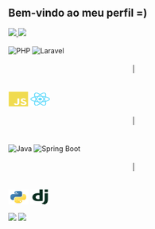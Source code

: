 ## Bem-vindo ao meu perfil =)

<div>
  <a href="https://github.com/mouragst">
    <img height="180em" src="https://github-readme-stats.vercel.app/api?username=mouragst&show_icons=true&theme=tokyonight&include_all_commits=true&count_private=true"/>
    <img height="180em" src="https://github-readme-stats.vercel.app/api/top-langs/?username=mouragst&layout=compact&langs_count=16&theme=tokyonight"/>
  </a>
</div>

<div style="display: inline_block"><br>
  <img align="center" alt="PHP" height="50" width="40" src="https://cdn.jsdelivr.net/gh/devicons/devicon@latest/icons/php/php-original.svg" />
  <img align="center" alt="Laravel" height="50" width="40" src="https://cdn.jsdelivr.net/gh/devicons/devicon@latest/icons/laravel/laravel-plain.svg" />
</div>

<div style="text-align: center; margin: 20px 0;">|</div>

<div style="display: inline_block"><br>
  <img align="center" alt="JS" height="30" width="40" src="https://raw.githubusercontent.com/devicons/devicon/master/icons/javascript/javascript-plain.svg">
  <img align="center" alt="React" height="30" width="40" src="https://raw.githubusercontent.com/devicons/devicon/master/icons/react/react-original.svg">
</div>

<div style="text-align: center; margin: 20px 0;">|</div>

<div style="display: inline_block"><br>
  <img align="center" alt="Java" height="50" width="40" src="https://cdn.jsdelivr.net/gh/devicons/devicon@latest/icons/java/java-original.svg" />
  <img align="center" alt="Spring Boot" height="50" width="40" src="https://cdn.jsdelivr.net/gh/devicons/devicon@latest/icons/spring/spring-original.svg" />
</div>

<div style="text-align: center; margin: 20px 0;">|</div>

<div style="display: inline_block"><br>
  <img align="center" alt="Python" height="30" width="40" src="https://raw.githubusercontent.com/devicons/devicon/master/icons/python/python-original.svg">
  <img align="center" alt="Django" height="30" width="40" src="https://raw.githubusercontent.com/devicons/devicon/master/icons/django/django-plain.svg">
</div>
<br>

<div> 
  <a href="https://www.linkedin.com/in/gustavodemoura" target="_blank"><img src="https://img.shields.io/badge/-LinkedIn-%230077B5?style=for-the-badge&logo=linkedin&logoColor=white" target="_blank"></a>
  <a href="mailto:gustavodemoura.sbo@gmail.com"><img src="https://img.shields.io/badge/-Gmail-%23333?style=for-the-badge&logo=gmail&logoColor=white" target="_blank"></a>
</div>
